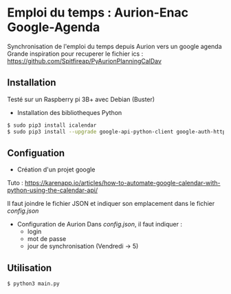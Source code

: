 # Emploi du temps : Aurion-Enac Google-Agenda
Synchronisation de l'emploi du temps depuis Aurion vers un google agenda
Grande inspiration pour recuperer le fichier ics : https://github.com/Spitfireap/PyAurionPlanningCalDav

## Installation

Testé sur un Raspberry pi 3B+ avec Debian (Buster)


- Installation des bibliotheques Python

``` Bash
$ sudo pip3 install icalendar
$ sudo pip3 install --upgrade google-api-python-client google-auth-httplib2 google-auth-oauthlib
```

## Configuation

- Création d'un projet google

Tuto : https://karenapp.io/articles/how-to-automate-google-calendar-with-python-using-the-calendar-api/

Il faut joindre le fichier JSON et indiquer son emplacement dans le fichier *config.json*

- Configuration de Aurion
Dans *config.json*, il faut indiquer :
  - login 
  - mot de passe 
  - jour de synchronisation (Vendredi -> 5)

## Utilisation

``` Bash
$ python3 main.py
```


